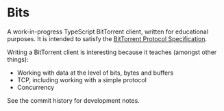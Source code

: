# Bits

A work-in-progress TypeScript BitTorrent client, written for educational purposes. It is intended to satisfy the [BitTorrent Protocol Specification](http://bittorrent.org/beps/bep_0003.html).

Writing a BitTorrent client is interesting because it teaches (amongst other things):

* Working with data at the level of bits, bytes and buffers
* TCP, including working with a simple protocol
* Concurrency

See the commit history for development notes.
